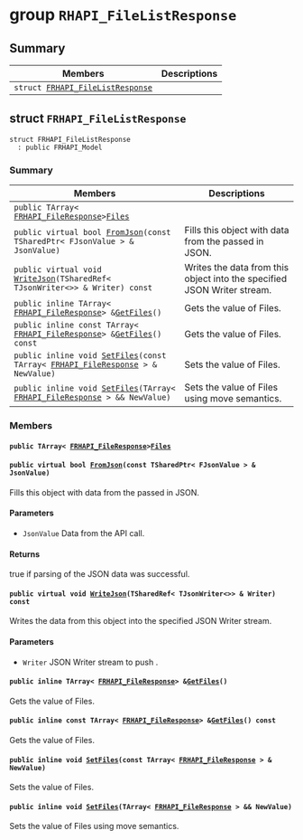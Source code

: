 # group `RHAPI_FileListResponse` <a id="group__RHAPI__FileListResponse"></a>

## Summary

 Members                        | Descriptions                                
--------------------------------|---------------------------------------------
`struct `[`FRHAPI_FileListResponse`](#structFRHAPI__FileListResponse) | 

## struct `FRHAPI_FileListResponse` <a id="structFRHAPI__FileListResponse"></a>

```
struct FRHAPI_FileListResponse
  : public FRHAPI_Model
```

### Summary

 Members                        | Descriptions                                
--------------------------------|---------------------------------------------
`public TArray< `[`FRHAPI_FileResponse`](RHAPI_FileResponse.md#structFRHAPI__FileResponse)` > `[`Files`](#structFRHAPI__FileListResponse_1a63b019ed0ecc338c10bc3cdb9a280212) | 
`public virtual bool `[`FromJson`](#structFRHAPI__FileListResponse_1a4e4c664d2b6e069027198a63ac9dbc6e)`(const TSharedPtr< FJsonValue > & JsonValue)` | Fills this object with data from the passed in JSON.
`public virtual void `[`WriteJson`](#structFRHAPI__FileListResponse_1aa8398dd68b8aa0974f012609a672cb30)`(TSharedRef< TJsonWriter<>> & Writer) const` | Writes the data from this object into the specified JSON Writer stream.
`public inline TArray< `[`FRHAPI_FileResponse`](RHAPI_FileResponse.md#structFRHAPI__FileResponse)` > & `[`GetFiles`](#structFRHAPI__FileListResponse_1a803e61b0d38ce69a8238e07c5ff418c8)`()` | Gets the value of Files.
`public inline const TArray< `[`FRHAPI_FileResponse`](RHAPI_FileResponse.md#structFRHAPI__FileResponse)` > & `[`GetFiles`](#structFRHAPI__FileListResponse_1ae35c95ec77215e43c48170d1359998bd)`() const` | Gets the value of Files.
`public inline void `[`SetFiles`](#structFRHAPI__FileListResponse_1a3bf8aef0b547a26a38003cc648e3fd3e)`(const TArray< `[`FRHAPI_FileResponse`](RHAPI_FileResponse.md#structFRHAPI__FileResponse)` > & NewValue)` | Sets the value of Files.
`public inline void `[`SetFiles`](#structFRHAPI__FileListResponse_1aba38b494070b386a9016018c0195f408)`(TArray< `[`FRHAPI_FileResponse`](RHAPI_FileResponse.md#structFRHAPI__FileResponse)` > && NewValue)` | Sets the value of Files using move semantics.

### Members

#### `public TArray< `[`FRHAPI_FileResponse`](RHAPI_FileResponse.md#structFRHAPI__FileResponse)` > `[`Files`](#structFRHAPI__FileListResponse_1a63b019ed0ecc338c10bc3cdb9a280212) <a id="structFRHAPI__FileListResponse_1a63b019ed0ecc338c10bc3cdb9a280212"></a>

#### `public virtual bool `[`FromJson`](#structFRHAPI__FileListResponse_1a4e4c664d2b6e069027198a63ac9dbc6e)`(const TSharedPtr< FJsonValue > & JsonValue)` <a id="structFRHAPI__FileListResponse_1a4e4c664d2b6e069027198a63ac9dbc6e"></a>

Fills this object with data from the passed in JSON.

#### Parameters
* `JsonValue` Data from the API call.

#### Returns
true if parsing of the JSON data was successful.

#### `public virtual void `[`WriteJson`](#structFRHAPI__FileListResponse_1aa8398dd68b8aa0974f012609a672cb30)`(TSharedRef< TJsonWriter<>> & Writer) const` <a id="structFRHAPI__FileListResponse_1aa8398dd68b8aa0974f012609a672cb30"></a>

Writes the data from this object into the specified JSON Writer stream.

#### Parameters
* `Writer` JSON Writer stream to push .

#### `public inline TArray< `[`FRHAPI_FileResponse`](RHAPI_FileResponse.md#structFRHAPI__FileResponse)` > & `[`GetFiles`](#structFRHAPI__FileListResponse_1a803e61b0d38ce69a8238e07c5ff418c8)`()` <a id="structFRHAPI__FileListResponse_1a803e61b0d38ce69a8238e07c5ff418c8"></a>

Gets the value of Files.

#### `public inline const TArray< `[`FRHAPI_FileResponse`](RHAPI_FileResponse.md#structFRHAPI__FileResponse)` > & `[`GetFiles`](#structFRHAPI__FileListResponse_1ae35c95ec77215e43c48170d1359998bd)`() const` <a id="structFRHAPI__FileListResponse_1ae35c95ec77215e43c48170d1359998bd"></a>

Gets the value of Files.

#### `public inline void `[`SetFiles`](#structFRHAPI__FileListResponse_1a3bf8aef0b547a26a38003cc648e3fd3e)`(const TArray< `[`FRHAPI_FileResponse`](RHAPI_FileResponse.md#structFRHAPI__FileResponse)` > & NewValue)` <a id="structFRHAPI__FileListResponse_1a3bf8aef0b547a26a38003cc648e3fd3e"></a>

Sets the value of Files.

#### `public inline void `[`SetFiles`](#structFRHAPI__FileListResponse_1aba38b494070b386a9016018c0195f408)`(TArray< `[`FRHAPI_FileResponse`](RHAPI_FileResponse.md#structFRHAPI__FileResponse)` > && NewValue)` <a id="structFRHAPI__FileListResponse_1aba38b494070b386a9016018c0195f408"></a>

Sets the value of Files using move semantics.

